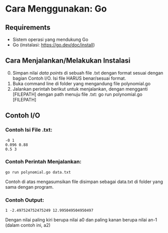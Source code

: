# Cara Menggunakan: Go

## Requirements

- Sistem operasi yang mendukung Go
- Go (instalasi: https://go.dev/doc/install)


## Cara Menjalankan/Melakukan Instalasi

0. Simpan nilai *data points* di sebuah file .txt dengan format sesuai dengan bagian Contoh I/O. Isi file HARUS benar/sesuai format.
1. Buka command line di folder yang mengandung file polynomial.go
2. Jalankan perintah berikut untuk menjalankan, dengan mengganti [FILEPATH] dengan path menuju file .txt:
    go run polynomial.go [FILEPATH]

## Contoh I/O

### Contoh Isi File .txt:

    -0 1
    0.096 0.88
    0.5 3

### Contoh Perintah Menjalankan:

    go run polynomial.go data.txt
    
   Contoh di atas mengasumsikan file disimpan sebagai data.txt di folder yang sama dengan program.
    
### Contoh Output:

    1 -2.497524752475249 12.995049504950497

   Dengan nilai paling kiri berupa nilai a0 dan paling kanan berupa nilai an-1 (dalam contoh ini, a2) 
